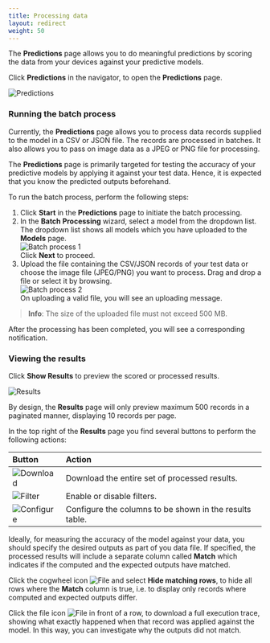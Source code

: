 ```yaml
---
title: Processing data
layout: redirect
weight: 50
---
```


The **Predictions** page allows you to do meaningful predictions by scoring the data from your devices against your predictive models.

Click **Predictions** in the navigator, to open the **Predictions** page. 

![Predictions](/guides/images/zementis/zementis-predictions.png)

### Running the batch process

Currently, the **Predictions** page allows you to process data records supplied to the model in a CSV or JSON file. The records are processed in batches. It also allows you to pass on image data as a JPEG or PNG file for processing.

The **Predictions** page is primarily targeted for testing the accuracy of your predictive models by applying it against your test data. Hence, it is expected that you know the predicted outputs beforehand.

To run the batch process, perform the following steps:

1. Click **Start** in the **Predictions** page to initiate the batch processing. 
2. In the **Batch Processing** wizard, select a model from the dropdown list. The dropdown list shows all models which you have uploaded to the **Models** page. <br>
![Batch process 1](/guides/images/zementis/zementis-batch-process1.jpeg)
<br>Click **Next** to proceed. 
3. Upload the file containing the CSV/JSON records of your test data or choose the image file (JPEG/PNG) you want to process. Drag and drop a file or select it by browsing. <br>
![Batch process 2](/guides/images/zementis/zementis-batch-process2.jpeg)
<br>On uploading a valid file, you will see an uploading message. 

>**Info**: The size of the uploaded file must not exceed 500 MB.
 
After the processing has been completed, you will see a corresponding notification.

### Viewing the results

Click **Show Results** to preview the scored or processed results. 

![Results](/guides/images/zementis/zementis-batch-process-results.png)

By design, the **Results** page will only preview maximum 500 records in a paginated manner, displaying 10 records per page. 

In the top right of the **Results** page you find several buttons to perform the following actions:

|Button|Action
|:---|:---
|![Download](/guides/images/zementis/zementis-download-icon.png)|Download the entire set of processed results.
|![Filter](/guides/images/zementis/zementis-filter-icon.png)|Enable or disable filters.
|![Configure](/guides/images/zementis/zementis-cogwheel-icon.png)|Configure the columns to be shown in the results table.

Ideally, for measuring the accuracy of the model against your data, you should specify the desired outputs as part of you data file. If specified, the processed results will include a separate column called **Match** which indicates if the computed and the expected outputs have matched.

Click the cogwheel icon <img src="/guides/images/zementis/zementis-cogwheel-icon.png" alt="File" style="display:inline-block; margin:0"> and select **Hide matching rows**, to hide all rows where the **Match** column is true, i.e. to display only records where computed and expected outputs differ. 

Click the file icon <img src="/guides/images/zementis/zementis-file-icon.png" alt="File" style="display:inline-block; margin:0"> in front of a row, to download a full execution trace, showing what exactly happened when that record was applied against the model. In this way, you can investigate why the outputs did not match.

